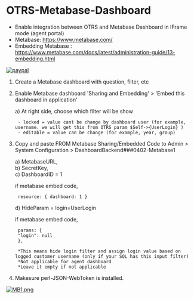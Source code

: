 # OTRS-Metabase-Dashboard
- Enable integration between OTRS and Metabase Dashboard in IFrame mode (agent portal)    
- Metabase: https://www.metabase.com/  
- Embedding Metabase : https://www.metabase.com/docs/latest/administration-guide/13-embedding.html  

[![paypal](https://www.paypalobjects.com/en_US/i/btn/btn_donateCC_LG.gif)](https://paypal.me/MohdAzfar?locale.x=en_US)  

1. Create a Metabase dashboard with question, filter, etc  

2. Enable Metabase dashboard 'Sharing and Embedding' > 'Embed this dashboard in application'  

	a) At right side, choose which filter will be show 
		
		- locked = value cant be change by dashboard user (for example, username. we will get this from OTRS param $Self->{UserLogin} )  
		- editable = value can be change (for example, year, group)
		
	
3. Copy and paste FROM Metabase Sharing/Embedded Code to Admin > System Configuration > DashboardBackend###0402-Metabase1  

	a) MetabaseURL,  
	b) SecretKey,  
	c) DashboardID = 1   
	
	if metabase embed code, 

		resource: { dashboard: 1 }
	
	
	d) HideParam = login=UserLogin 
	
	if metabase embed code, 
	
		params: {
		"login": null
		},
	
		*This means hide login filter and assign login value based on logged customer username (only if your SQL has this input filter)  
		*Not applicable for agent dashboard
		*Leave it empty if not applicable  
	
4. Makesure perl-JSON-WebToken is installed.


[![MB1.png](https://i.postimg.cc/446dgX9m/MB1.png)](https://postimg.cc/Btvs59N0)



